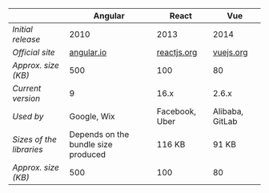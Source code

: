 |  | Angular | React | Vue
| ----------- | ----------- | ----------- | -----------
| *Initial release* | 2010 | 2013 | 2014 |
| *Official site* | 	[angular.io](https://angular.io/) | [reactjs.org](https://reactjs.org/) | [vuejs.org](https://vuejs.org/) |
| *Approx. size (KB)* | 500 | 100 | 80 |
| *Current version* | 9 | 16.x | 2.6.x |
| *Used by* | Google, Wix | Facebook, Uber | Alibaba, GitLab |
| *Sizes of the libraries* | Depends on the bundle size produced | 116 KB | 91 KB |
| *Approx. size (KB)* | 500 | 100 | 80 |
